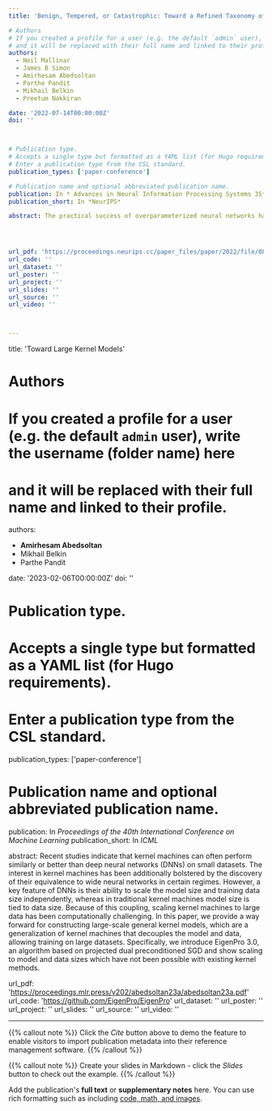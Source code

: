 ```yaml
---
title: 'Benign, Tempered, or Catastrophic: Toward a Refined Taxonomy of Overfitting'

# Authors
# If you created a profile for a user (e.g. the default `admin` user), write the username (folder name) here
# and it will be replaced with their full name and linked to their profile.
authors:
  - Neil Mallinar
  - James B Simon
  - Amirhesam Abedsoltan
  - Parthe Pandit
  - Mikhail Belkin
  - Preetum Nakkiran

date: '2022-07-14T00:00:00Z'
doi: ''



# Publication type.
# Accepts a single type but formatted as a YAML list (for Hugo requirements).
# Enter a publication type from the CSL standard.
publication_types: ['paper-conference']

# Publication name and optional abbreviated publication name.
publication: In * Advances in Neural Information Processing Systems 35*
publication_short: In *NeurIPS*

abstract: The practical success of overparameterized neural networks has motivated the recent scientific study of \emph{interpolating methods}-- learning methods which are able fit their training data perfectly. Empirically, certain interpolating methods can fit noisy training data without catastrophically bad test performance, which defies standard intuitions from statistical learning theory. Aiming to explain this, a large body of recent work has studied \emph{benign overfitting}, a behavior seen in certain asymptotic settings under which interpolating methods approach Bayes-optimality, even in the presence of noise. In this work, we argue that, while benign overfitting has been instructive to study, real interpolating methods like deep networks do not fit benignly. That is, noise in the train set leads to suboptimal generalization, suggesting that these methods fall in an intermediate regime between benign and catastrophic overfitting, in which asymptotic risk is neither is neither Bayes-optimal nor unbounded, with the confounding effect of the noise being tempered" but non-negligible. We call this behavior \textit{tempered overfitting}. We first provide broad empirical evidence for our three-part taxonomy, demonstrating that deep neural networks and kernel machines fit to noisy data can be reasonably well classified as benign, tempered, or catastrophic. We then specialize to kernel (ridge) regression (KR), obtaining conditions on the ridge parameter and kernel eigenspectrum under which KR exhibits each of the three behaviors, demonstrating the consequences for KR with common kernels and trained neural networks of infinite width using experiments on natural and synthetic datasets.




url_pdf: 'https://proceedings.neurips.cc/paper_files/paper/2022/file/08342dc6ab69f23167b4123086ad4d38-Paper-Conference.pdf'
url_code: ''
url_dataset: ''
url_poster: ''
url_project: ''
url_slides: ''
url_source: ''
url_video: ''



---
```

title: 'Toward Large Kernel Models'

# Authors
# If you created a profile for a user (e.g. the default `admin` user), write the username (folder name) here
# and it will be replaced with their full name and linked to their profile.
authors:
  - **Amirhesam Abedsoltan**
  - Mikhail Belkin
  - Parthe Pandit

date: '2023-02-06T00:00:00Z'
doi: ''



# Publication type.
# Accepts a single type but formatted as a YAML list (for Hugo requirements).
# Enter a publication type from the CSL standard.
publication_types: ['paper-conference']

# Publication name and optional abbreviated publication name.
publication: In *Proceedings of the 40th International Conference on Machine Learning*
publication_short: In *ICML*

abstract: Recent studies indicate that kernel machines can often perform similarly or better than deep neural networks (DNNs) on small datasets. The interest in kernel machines has been additionally bolstered by the discovery of their equivalence to wide neural networks in certain regimes. However, a key feature of DNNs is their ability to scale the model size and training data size independently, whereas in traditional kernel machines model size is tied to data size. Because of this coupling, scaling kernel machines to large data has been computationally challenging. In this paper, we provide a way forward for constructing large-scale general kernel models, which are a generalization of kernel machines that decouples the model and data, allowing training on large datasets. Specifically, we introduce EigenPro 3.0, an algorithm based on projected dual preconditioned SGD and show scaling to model and data sizes which have not been possible with existing kernel methods.




url_pdf: 'https://proceedings.mlr.press/v202/abedsoltan23a/abedsoltan23a.pdf'
url_code: 'https://github.com/EigenPro/EigenPro'
url_dataset: ''
url_poster: ''
url_project: ''
url_slides: ''
url_source: ''
url_video: ''

---




{{% callout note %}}
Click the _Cite_ button above to demo the feature to enable visitors to import publication metadata into their reference management software.
{{% /callout %}}

{{% callout note %}}
Create your slides in Markdown - click the _Slides_ button to check out the example.
{{% /callout %}}

Add the publication's **full text** or **supplementary notes** here. You can use rich formatting such as including [code, math, and images](https://docs.hugoblox.com/content/writing-markdown-latex/).



